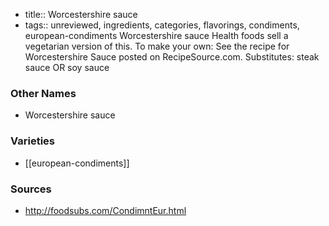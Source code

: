 - title:: Worcestershire sauce
- tags:: unreviewed, ingredients, categories, flavorings, condiments, european-condiments
Worcestershire sauce Health foods sell a vegetarian version of this. To make your own: See the recipe for Worcestershire Sauce posted on RecipeSource.com. Substitutes: steak sauce OR soy sauce

### Other Names

* Worcestershire sauce

### Varieties

* [[european-condiments]]

### Sources
* http://foodsubs.com/CondimntEur.html
